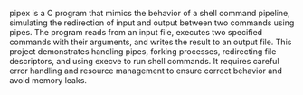 pipex is a C program that mimics the behavior of a shell command pipeline, simulating the redirection of input and output between two commands using pipes. The program reads from an input file, executes two specified commands with their arguments, and writes the result to an output file. This project demonstrates handling pipes, forking processes, redirecting file descriptors, and using execve to run shell commands. It requires careful error handling and resource management to ensure correct behavior and avoid memory leaks.
